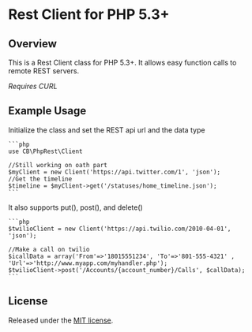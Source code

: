 Rest Client for PHP 5.3+
========================

Overview
--------

This is a Rest Client class for PHP 5.3+. It allows easy function calls to remote REST servers. 

_Requires CURL_

Example Usage
-------------

Initialize the class and set the REST api url and the data type

    ```php
    use CB\PhpRest\Client

    //Still working on oath part
    $myClient = new Client('https://api.twitter.com/1', 'json');
    //Get the timeline
    $timeline = $myClient->get('/statuses/home_timeline.json');
    ```

It also supports put(), post(), and delete()

    ```php
    $twilioClient = new Client('https://api.twilio.com/2010-04-01', 'json');
    
    //Make a call on twilio
    $icallData = array('From'=>'18015551234', 'To'=>'801-555-4321' , 'Url'=>'http://www.myapp.com/myhandler.php');
    $twilioClient->post('/Accounts/{account_number}/Calls', $callData);
    ```

License
-------

Released under the [MIT license](http://creativecommons.org/licenses/MIT/).
